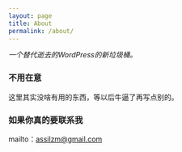 ```yaml
---
layout: page
title: About
permalink: /about/
---
```


*一个替代逝去的WordPress的新垃圾桶。*

### 不用在意

这里其实没啥有用的东西，等以后牛逼了再写点别的。

### 如果你真的要联系我

mailto：[assilzm@gmail.com](mailto:assilzm@gmail.com)
